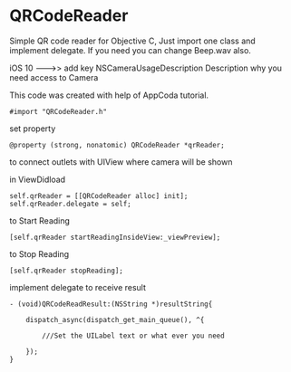 # QRCodeReader
Simple QR code reader for Objective C, Just import one class and implement delegate. If you need you can change Beep.wav also.


iOS 10 --->> add key 
        <key>NSCameraUsageDescription</key>
        <string>Description why you need access to Camera</string>


This code was created with help of AppCoda tutorial.

    #import "QRCodeReader.h"

set property

    @property (strong, nonatomic) QRCodeReader *qrReader;


to connect outlets with UIView where camera will be shown


in ViewDidload

    self.qrReader = [[QRCodeReader alloc] init];
    self.qrReader.delegate = self;


to Start Reading

    [self.qrReader startReadingInsideView:_viewPreview];

to Stop Reading

    [self.qrReader stopReading];

implement delegate to receive result

    - (void)QRCodeReadResult:(NSString *)resultString{
    
        dispatch_async(dispatch_get_main_queue(), ^{
        
            ///Set the UILabel text or what ever you need
    
        });
    }
